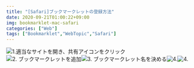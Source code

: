 ```yaml
---
title: "[Safari]ブックマークレットの登録方法"
date: 2020-09-21T01:00:22+09:00
img: bookmarklet-mac-safari
categories: ["Web"]
tags: ["Bookmarklet","WebTopic","Safari"]
---
```




<div class=mobile-scroll>

![1.適当なサイトを開き、共有アイコンをクリック](../../../images/bookmarklet-ios-safari-1.jpg)![2. ブックマークレットを追加](../../../images/bookmarklet-ios-safari-2.jpg)![3. ブックマークレット名を決める](../../../images/bookmarklet-ios-safari-3.jpg)![4. ](../../../images/bookmarklet-ios-safari-4.jpg)![4. ](../../../images/bookmarklet-ios-safari-5.jpg)

</div>

